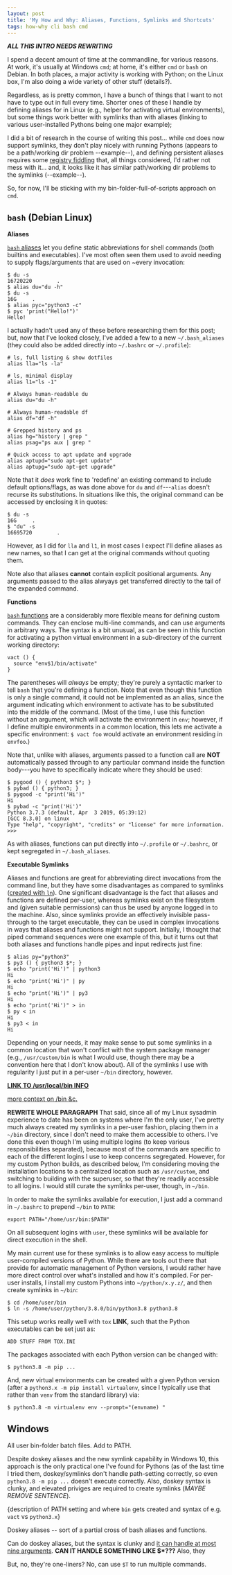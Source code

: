 ```yaml
---
layout: post
title: 'My How and Why: Aliases, Functions, Symlinks and Shortcuts'
tags: how-why cli bash cmd
---
```


***ALL THIS INTRO NEEDS REWRITING***

I spend a decent amount of time at the commandline, for various reasons.
At work, it's usually at Windows ``cmd``; at home, it's either ``cmd``
or ``bash`` on Debian. In both places, a major activity is working with Python;
on the Linux box, I'm also doing a wide variety of other stuff (details?).

Regardless, as is pretty common, I have a bunch of things that I want
to not have to type out in full every time. Shorter ones of these I handle by
defining aliases for in Linux (e.g., helper for activating virtual environments),
but some things work better with symlinks than with aliases (linking
to various user-installed Pythons being one major example);

I did a bit of research in the course of writing this post... 
while ``cmd`` does now support symlinks, they don't play nicely with
running Pythons (appears to be a path/working dir problem --example--),
and defining persistent aliases requires some
[registry fiddling](https://stackoverflow.com/questions/20530996/aliases-in-windows-command-prompt)
that, all things considered, I'd rather not mess with it... and, it
looks like it has
similar path/working dir problems to the symlinks (--example--).

So, for now, I'll be sticking with my bin-folder-full-of-scripts approach on ``cmd``.

``bash`` (Debian Linux)
-----------------------

**Aliases**

[``bash`` aliases](https://ss64.com/bash/alias.html) let you define static abbreviations
for shell commands (both builtins and executables). I've most often seen them used
to avoid needing to supply flags/arguments that are used on ~every invocation:

```
$ du -s
16720220        .
$ alias du="du -h"
$ du -s
16G     .
$ alias pyc="python3 -c"
$ pyc 'print("Hello!")'
Hello!
```

I actually hadn't used any of these before researching them for this post;
but, now that I've looked closely, I've added a few to
a new ``~/.bash_aliases`` (they could also be added directly into
``~/.bashrc`` or ``~/.profile``):

```
# ls, full listing & show dotfiles
alias lla="ls -la"

# ls, minimal display
alias l1="ls -1"

# Always human-readable du
alias du="du -h"

# Always human-readable df
alias df="df -h"

# Grepped history and ps
alias hg="history | grep "
alias psag="ps aux | grep "

# Quick access to apt update and upgrade
alias aptupd="sudo apt-get update"
alias aptupg="sudo apt-get upgrade"
```

Note that it *does* work fine to 'redefine' an existing command to include default
options/flags, as was done above for ``du`` and ``df``---``alias`` doesn't
recurse its substitutions. In situations like this, the original command
can be accessed by enclosing it in quotes:

```
$ du -s
16G     .
$ "du" -s
16695720        .
```

However, as I did for ``lla`` and ``l1``,
in most cases I expect I'll define aliases as new names,
so that I can get at the original commands without quoting them.

Note also that aliases **cannot** contain explicit positional arguments.
Any arguments passed to the alias alwyays get transferred directly to the tail
of the expanded command.


**Functions**

[``bash`` functions](https://ss64.com/bash/function.html)
are a considerably more flexible means for defining
custom commands.  They can enclose multi-line commands, and can use
arguments in arbitrary ways. The syntax is a bit unusual, as can be
seen in this function for activating a python virtual environment
in a sub-directory of the current working directory:

```
vact () {
  source "env$1/bin/activate"
}
```

The parentheses will *always* be empty; they're purely
a syntactic marker to tell ``bash`` that you're defining a function.
Note that even though this function is only a single command,
it could not be implemented as an alias, since the argument
indicating which environment to activate
has to be substituted into the middle of the command.
(Most of the time, I use this function without an argument, which
will activate the environment in ``env``; however, if I define
multiple environments in a common location, this lets me activate
a specific environment: ``$ vact foo`` would activate
an environment residing in ``envfoo``.)

Note that, unlike with aliases, arguments passed to a function call
are **NOT** automatically passed through to any particular command
inside the function body---you have to specifically indicate
where they should be used:

```
$ pygood () { python3 $*; }
$ pybad () { python3; }
$ pygood -c "print('Hi')"
Hi
$ pybad -c "print('Hi')"
Python 3.7.3 (default, Apr  3 2019, 05:39:12)
[GCC 8.3.0] on linux
Type "help", "copyright", "credits" or "license" for more information.
>>>
```

As with aliases, functions can put directly into
``~/.profile`` or ``~/.bashrc``,
or kept segregated in ``~/.bash_aliases``.


**Executable Symlinks**

Aliases and functions are great for abbreviating direct invocations
from the command line, but they have some disadvantages
as compared to symlinks ([created with ``ln``](https://ss64.com/bash/ln.html)).
One significant disadvantage is the fact that aliases and functions
are defined per-user, whereas symlinks exist on the filesystem
and (given suitable permissions) can thus be used by anyone
logged in to the machine. Also, since symlinks provide an
effectively invisible pass-through to the target executable,
they can be used in complex invocations in ways that
aliases and functions might not support.
Initially, I thought that piped command sequences were one
example of this, but it turns out that both aliases and functions
handle pipes and input redirects just fine:

```
$ alias py="python3"
$ py3 () { python3 $*; }
$ echo "print('Hi')" | python3
Hi
$ echo "print('Hi')" | py
Hi
$ echo "print('Hi')" | py3
Hi
$ echo "print('Hi')" > in
$ py < in
Hi
$ py3 < in
Hi
```

Depending on your needs, it may make sense to put some symlinks in
a common location that won't conflict with the system
package manager (e.g., ``/usr/custom/bin`` is what I would use,
though there may be a convention here that I don't know about).
All of the symlinks I use with regularity I just put in a 
per-user ``~/bin`` directory, however.


[**LINK TO /usr/local/bin INFO**](https://unix.stackexchange.com/q/4186/95427)

[more context on /bin &c.](https://askubuntu.com/q/406250/364673)


**REWRITE WHOLE PARAGRAPH** That said, since all of my Linux sysadmin experience to date
has been on systems where I'm the only user,
I've pretty much always created my symlinks
in a per-user fashion, placing them in a ``~/bin`` directory,
since I don't need to make them accessible to others.
I've done this even though I'm using multiple logins
(to keep various responsibilities separated), because most of the
commands are specific to each of the different logins I use
to keep concerns segregated. However, for my custom Python
builds, as described below, I'm considering moving the
installation locations to a centralized location
such as ``/usr/custom``, and switching to building with
the superuser, so that they're readily accessible
to all logins. I would still curate the symlinks per-user, though,
in ``~/bin``.

In order to make the symlinks available for execution,
I just add a command in ``~/.bashrc`` to prepend ``~/bin``
to ``PATH``:

```
export PATH="/home/usr/bin:$PATH"
```

On all subsequent logins with ``user``, these symlinks will be available
for direct execution in the shell.

My main current use for these symlinks is to allow easy access to multiple
user-compiled versions of Python. While there are tools
out there that provide for automatic management of Python
versions, I would rather have more direct control over
what's installed and how it's compiled. For per-user installs,
I install my custom
Pythons into ``~/python/x.y.z/``, and then
create symlinks in ``~/bin``:

```
$ cd /home/user/bin
$ ln -s /home/user/python/3.8.0/bin/python3.8 python3.8
```

This setup works really well with ``tox`` **LINK**, such that the Python
executables can be set just as:

```
ADD STUFF FROM TOX.INI
```

The packages associated with each Python version can be changed with:

```
$ python3.8 -m pip ...
```

And, new virtual environments can be created with a given Python version
(after a ``python3.x -m pip install virtualenv``, since I typically
use that rather than ``venv`` from the standard library) via:

```
$ python3.8 -m virtualenv env --prompt="(envname) "
```


Windows
-------

All user bin-folder batch files. Add to PATH.

Despite doskey aliases and the new symlink capability in Windows 10,
this approach is the only practical one I've found for Pythons
(as of the last time I tried them, doskey/symlinks don't handle 
path-setting correctly, so even ``python3.8 -m pip ...`` doesn't
execute correctly. Also, doskey syntax is clunky, and
elevated priviges are required to create symlinks (*MAYBE REMOVE SENTENCE*).

{description of PATH setting and where ``bin`` gets created and
syntax of e.g. ``vact`` vs ``python3.x``}


Doskey aliases -- sort of a partial cross of bash aliases and functions.

Can do doskey aliases, but the syntax is clunky and
[it can handle at most nine arguments](https://ss64.com/nt/doskey.html). **CAN IT HANDLE SOMETHING LIKE $*???**
Also, they  



But, no, they're one-liners? No, can use ``$T`` to run multiple commands.


